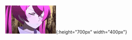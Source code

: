 ![Mine🥰](https://raw.githubusercontent.com/amnnma/amnnma/master/tenor.gif){:height="700px" width="400px"}
